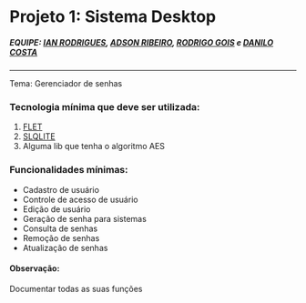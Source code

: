 # Projeto 1: Sistema Desktop

##### EQUIPE: <a href="https://github.com/ianroddrs" target="_blank">IAN RODRIGUES</a>, <a href="https://github.com/andrerbr" target="_blank">ADSON RIBEIRO</a>, <a href="https://github.com/rodrigogois685" target="_blank">RODRIGO GOIS</a> e <a href="https://github.com/danilofigueiredocost" target="_blank">DANILO COSTA</a>

<hr>

<p>
  Tema: Gerenciador de senhas
</p>
  
<h3>Tecnologia mínima que deve ser utilizada:</h3>
<ol>
  <li>
    <a href="https://flet.dev/" target="_blank">FLET</a>
  </li>
  <li>
    <a href="https://docs.python.org/3/library/sqlite3.html" target="_blank">SLQLITE</a>
  </li>
  <li>
    Alguma lib que tenha o algoritmo AES
  </li>
</ol>
<h3>Funcionalidades mínimas:</h3>
<ul>
  <li>Cadastro de usuário</li>
  <li>Controle de acesso de usuário</li>
  <li>Edição de usuário</li>
  <li>Geração de senha para sistemas</li>
  <li>Consulta de senhas</li>
  <li>Remoção de senhas</li>
  <li>Atualização de senhas</li>
</ul>

<h4>Observação:</h4>
<p>Documentar todas as suas funções</p>
